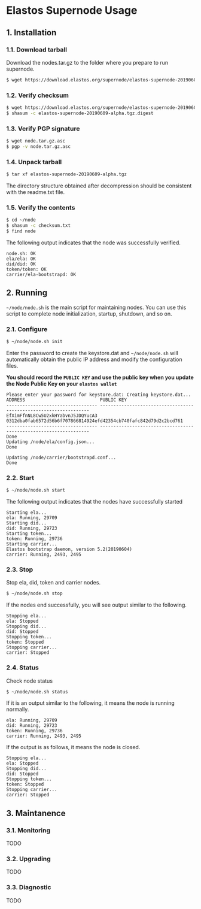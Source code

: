 # Elastos Supernode Usage

## 1. Installation

### 1.1. Download tarball

Download the nodes.tar.gz to the folder where you prepare to run supernode.

```bash
$ wget https://download.elastos.org/supernode/elastos-supernode-20190609-alpha.tgz
```

### 1.2. Verify checksum

```bash
$ wget https://download.elastos.org/supernode/elastos-supernode-20190609-alpha.tgz.digest
$ shasum -c elastos-supernode-20190609-alpha.tgz.digest
```

### 1.3. Verify PGP signature

```bash
$ wget node.tar.gz.asc
$ pgp -v node.tar.gz.asc
```

### 1.4. Unpack tarball

```bash
$ tar xf elastos-supernode-20190609-alpha.tgz
```

The directory structure obtained after decompression should be consistent with the readme.txt file.

### 1.5. Verify the contents

```bash
$ cd ~/node
$ shasum -c checksum.txt
$ find node
```

The following output indicates that the node was successfully verified.

```
node.sh: OK
ela/ela: OK
did/did: OK
token/token: OK
carrier/ela-bootstrapd: OK
```

## 2. Running

`~/node/node.sh` is the main script for maintaining nodes. You can use this script to complete node initialization, startup, shutdown, and so on.

### 2.1. Configure

```bash
$ ~/node/node.sh init
```

Enter the password to create the keystore.dat and `~/node/node.sh` will automatically obtain the public IP address and modify the configuration files.

**You should record the `PUBLIC KEY` and use the public key when you update the Node Public Key on your `elastos wallet`**

```
Please enter your password for keystore.dat: Creating keystore.dat...
ADDRESS                            PUBLIC KEY
---------------------------------- ------------------------------------------------------------------
EfXimFfnNL8Cw5U2xkHYabvnJ5JDQYucA3 0312dba0fab6572d56b6f707866814924efd42354cb740fafc842d79d2c2bcd761
---------------------------------- ------------------------------------------------------------------
Done
Updating /node/ela/config.json...
Done

Updating /node/carrier/bootstrapd.conf...
Done
```

### 2.2. Start

```bash
$ ~/node/node.sh start
```

The following output indicates that the nodes have successfully started

```
Starting ela...
ela: Running, 29709
Starting did...
did: Running, 29723
Starting token...
token: Running, 29736
Starting carrier...
Elastos bootstrap daemon, version 5.2(20190604)
carrier: Running, 2493, 2495
```

### 2.3. Stop

Stop ela, did, token and carrier nodes.

```bash
$ ~/node/node.sh stop
```

If the nodes end successfully, you will see output similar to the following.

```
Stopping ela...
ela: Stopped
Stopping did...
did: Stopped
Stopping token...
token: Stopped
Stopping carrier...
carrier: Stopped
```

### 2.4. Status

Check node status

```bash
$ ~/node/node.sh status
```

If it is an output similar to the following, it means the node is running normally.

```
ela: Running, 29709
did: Running, 29723
token: Running, 29736
carrier: Running, 2493, 2495
```

If the output is as follows, it means the node is closed.

```
Stopping ela...
ela: Stopped
Stopping did...
did: Stopped
Stopping token...
token: Stopped
Stopping carrier...
carrier: Stopped
```

## 3. Maintanence

### 3.1. Monitoring

TODO

### 3.2. Upgrading

TODO

### 3.3. Diagnostic

TODO

